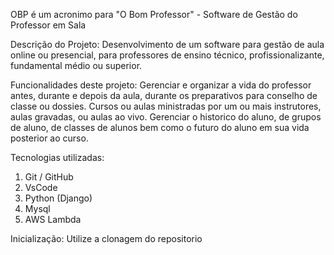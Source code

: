 OBP é um acronimo para "O Bom Professor" - Software de Gestão do Professor em Sala 

Descrição do Projeto: Desenvolvimento de um software para gestão de aula online ou presencial, para professores de ensino técnico, profissionalizante, fundamental médio ou superior.

Funcionalidades deste projeto: Gerenciar e organizar a vida do professor antes, durante e depois da aula, durante os preparativos para conselho de classe ou dossies. Cursos ou aulas ministradas por um ou mais instrutores, aulas gravadas, ou aulas ao vivo. Gerenciar o historico do aluno, de grupos de aluno, de classes de alunos bem como o futuro do aluno em sua vida posterior ao curso.

Tecnologias utilizadas: 
1. Git / GitHub
2. VsCode 
3. Python (Django)
4. Mysql 
5. AWS Lambda 

Inicialização: Utilize a clonagem do repositorio 

